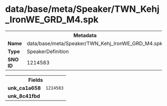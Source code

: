 <h1>data/base/meta/Speaker/TWN_Kehj_IronWE_GRD_M4.spk</h1><table><tr><th colspan="100%">Metadata</th></tr><tr><td><b>Name</b></td><td>data/base/meta/Speaker/TWN_Kehj_IronWE_GRD_M4.spk</td></tr><tr><td><b>Type</b></td><td>SpeakerDefinition</td></tr><tr><td><b>SNO ID</b></td><td>1214583</td></tr></table>

<table><tr><th colspan="100%">Fields</th></tr><tr><td><b>unk_ca1a658</b></td><td><code>1214583</code></td></tr><tr><td><b>unk_8c41fbd</b></td><td></td></tr></table>

